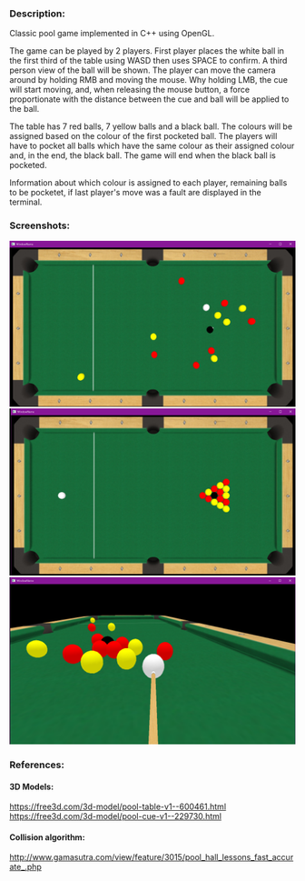 ### Description: ###
Classic pool game implemented in C++ using OpenGL.

The game can be played by 2 players. First player places the white ball in the first third of the table using WASD then uses SPACE to confirm. A third person view of the ball will be shown. The player can move the camera around by holding RMB and moving the mouse. Why holding LMB, the cue will start moving, and, when releasing the mouse button, a force proportionate with the distance between the cue and ball will be applied to the ball.

The table has 7 red balls, 7 yellow balls and a black ball. The colours will be assigned based on the colour of the first pocketed ball. The players will have to pocket all balls which have the same colour as their assigned colour and, in the end, the black ball. The game will end when the black ball is pocketed.

Information about which colour is assigned to each player, remaining balls to be pocketet, if last player's move was a fault are displayed in the terminal.

### Screenshots: ###
![Demo_1](DEMO_1.png)
![Demo_2](DEMO_2.png)
![Demo_3](DEMO_3.png)

### References: ###
#### 3D Models: ####
https://free3d.com/3d-model/pool-table-v1--600461.html \
https://free3d.com/3d-model/pool-cue-v1--229730.html

#### Collision algorithm: ####
http://www.gamasutra.com/view/feature/3015/pool_hall_lessons_fast_accurate_.php
